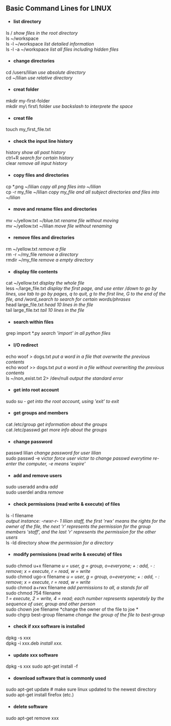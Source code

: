 ## Basic Command Lines for LINUX

* #### list directory<br>
ls / *show files in the root directory*<br>
ls ~/workspace<br>
ls -l ~/workspace *list detailed 
information*<br>
ls -l -a ~/workspace *list all files including hidden files*<br>
* #### change directories <br>
cd /users/lilian *use absolute directory*<br>
cd ~/lilian *use relative directory*<br>
* #### creat folder<br>
mkdir my-first-folder<br>
mkdir my\ first\ folder *use backslash to interprete the space* <br> 
* #### creat file<br>
touch my_first_file.txt <br>
* #### check the input line history<br>
history *show all past history*<br>
ctrl+R *search for certain history*<br>
clear *remove all input history* <br>
* #### copy files and directories<br>
cp *.png ~/lilian *copy all png files into ~/lilian* <br>
cp -r my_file ~/lilian *copy my_file and all subject directories and files into ~/lilian*  <br>
* #### move and rename files and directories<br>
mv ~/yellow.txt ~/blue.txt *rename file without moving*<br>
mv ~/yellow.txt ~/lilian *move file without renaming*<br>

* #### remove files and directories<br>
rm ~/yellow.txt *remove a file*<br>
rm -r ~/my_file *remove a directory*<br>
rmdir ~/my_file *remove a empty directory* <br>

* #### display file contents<br>
cat ~/yellow.txt  *display the whole file*<br> 
less ~/large_file.txt *display the first page, and use enter /down to go by lines, use tab to go by pages, q to quit, g to the first line, G to the end of the file, and /word_search to search for certain words/phrases* <br> 
head large_file.txt *head 10 lines in the file* <br>
tail large_file.txt *tail 10 lines in the file* <br>


* #### search within files<br>
grep import *.py *search 'import' in all python files* <br>

* #### I/O redirect <br>
echo woof > dogs.txt *put a word in  a file that overwrite the previous contents*<br>
echo woof >> dogs.txt *put a word in  a file without overwriting the previous contents*<br>
ls ~/non_exist.txt 2> /dev/null *output the standard error* <br>

* #### get into root account <br>
sudo su - *get into the root account, using 'exit' to exit*<br>

* #### get groups and members <br>
cat /etc/group *get information about the groups*<br>
cat /etc/passwd *get more info about the groups*<br>

* #### change password <br>
passwd lilian *change password for user lilian*<br>
sudo passwd -e victor *force user victor to change passwd everytime re-enter the computer, -e means 'expire'*<br>

* #### add and remove users <br>
sudo useradd andra *add*<br>
sudo userdel andra *remove*<br>

* #### check permissions (read write & execute) of files <br>
ls -l filename <br>*output instance: -rwxr-r- 1 lilian  staff, the first 'rwx' means the rights for the owner of the file, the next 'r' represents the permission for the group members 'staff', and the last 'r' represents the permission for the other users*<br>
ls -ld directory *show the permission for a directory*<br>

* #### modify permissions (read write & execute) of files <br>
sudo chmod u+x filename  *u = user, g = group, o=everyone; + : add, - : remove; x = execute, r = read, w = write*<br>
sudo chmod ugo-x filename  *u = user, g = group, o=everyone; + : add, - : remove; x = execute, r = read, w = write*<br>
sudo chmod a+rwx filename *add permissions to all, a stands for all* <br>
sudo chmod 754 filename  <br>
*1 = execute, 2 = write, 4 = read; each number represents seperately by the sequence of user, group and other person*<br>
sudo chown joe filename *change the owner of the file to joe *<br>
sudo chgrp best-group filename *change the group of the file to best-group* <br>






* #### check if xxx software is installed<br>
dpkg -s xxx<br>
dpkg -i xxx.deb *install xxx.* <br>
* ####  update xxx software<br>
dpkg -s xxx sudo apt-get install -f<br>

* #### download software that is commonly used<br>
sudo apt-get update # make sure linux updated to the newest directory
sudo apt-get install firefox (etc.)
* #### delete software<br>
sudo apt-get remove xxx




<!--stackedit_data:
eyJoaXN0b3J5IjpbLTI4OTc3NTc1OCwxMzUzMDIxNTg4LDIwNT
Q1Mzc2NzEsMjAzOTIyMzgyLDE4NTgzMjEzNzAsLTcxNjkwMTE4
MiwtMTU2NzI3ODI5Nyw2NTA0Mzg3NjgsMzUwMTU2NDk2LC02OD
IyMzQxNTMsMTI3MTQ3ODMyMCwtMjAzMDE0OTE3NSwtMTIzNjky
MDExLDE1Mzg4OTY2MDUsMjcwMTMyMzM5LC0xNzgyMDQzOTQ2LC
03MzEzOTA3NzUsNjI0OTQzMzQ3LDE2MDA2MjE0NTMsLTEyNzcw
ODY0MTRdfQ==
-->